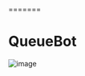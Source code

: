 
=======
# QueueBot

![image](https://github.com/user-attachments/assets/4d7f74a2-3d44-400f-9d26-f25f708d2fbc)
